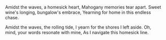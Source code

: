 Amidst the waves, a homesick heart,
Mahogany memories tear apart.
Sweet wine's longing, bungalow's embrace,
Yearning for home in this endless chase.

Amidst the waves, the rolling tide,
I yearn for the shores I left aside.
Oh, mind, your words resonate with mine,
As I navigate this homesick line.